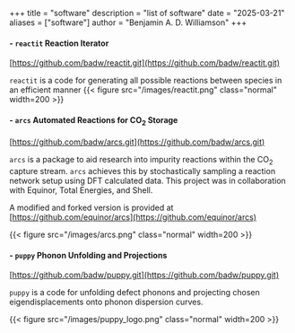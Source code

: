 +++
title = "software"
description = "list of software"
date = "2025-03-21"
aliases = ["software"]
author = "Benjamin A. D. Williamson"
+++

####  - `reactit` Reaction Iterator 

[https://github.com/badw/reactit.git](https://github.com/badw/reactit.git)

`reactit` is a code for generating all possible reactions between species in an efficient manner
{{< figure src="/images/reactit.png" class="normal" width=200 >}}

####  - `arcs` Automated Reactions for CO<sub>2</sub> Storage

[https://github.com/badw/arcs.git](https://github.com/badw/arcs.git)

`arcs` is a package to aid research into impurity reactions within the CO<sub>2</sub> capture stream. `arcs` achieves this by stochastically sampling a reaction network setup using DFT calculated data. 
This project was in collaboration with Equinor, Total Energies, and Shell. 

A modified and forked version is provided at [https://github.com/equinor/arcs](https://github.com/equinor/arcs)

{{< figure src="/images/arcs.png" class="normal" width=200 >}}

####  - `puppy` Phonon Unfolding and Projections 

[https://github.com/badw/puppy.git](https://github.com/badw/puppy.git)

`puppy` is a code for unfolding defect phonons and projecting chosen eigendisplacements onto phonon dispersion curves.


{{< figure src="/images/puppy_logo.png" class="normal" width=200 >}}

